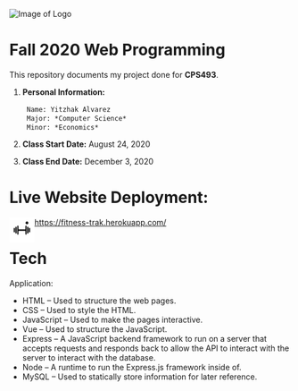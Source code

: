 ![Image of Logo](https://www.newpaltz.edu/media/identity/logos/newpaltzlogo.jpg)

# Fall 2020 Web Programming

This repository documents my project done for **CPS493**.
1. **Personal Information:**

        Name: Yitzhak Alvarez
        Major: *Computer Science*
        Minor: *Economics*
        
2. **Class Start Date:** August 24, 2020
3. **Class End Date:** December 3, 2020

# Live Website Deployment: 
<a href="https://fitness-trak.herokuapp.com/"><img align="left" width="45" height="45" src="./client/src/assets/weight.jpg"></a>
- https://fitness-trak.herokuapp.com/

# Tech
Application:
- HTML – Used to structure the web pages.
-	CSS – Used to style the HTML.
-	JavaScript – Used to make the pages interactive.
-	Vue – Used to structure the JavaScript.
-	Express – A JavaScript backend framework to run on a server that accepts requests and responds back to allow the API to interact with the server to interact with the database.
-	Node – A runtime to run the Express.js framework inside of.
-	MySQL – Used to statically store information for later reference.

